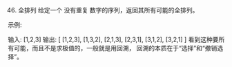 46. 全排列
给定一个 没有重复 数字的序列，返回其所有可能的全排列。

示例:

输入: [1,2,3]
输出:
[
  [1,2,3],
  [1,3,2],
  [2,1,3],
  [2,3,1],
  [3,1,2],
  [3,2,1]
]
看到这种要所有可能，而且不是求极值的，一般就是用回溯，
回溯的本质在于“选择”和“撤销选择”。